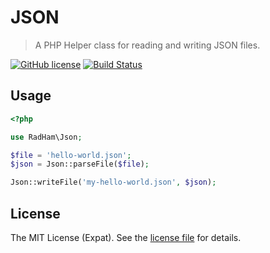 JSON
====
> A PHP Helper class for reading and writing JSON files.

[![GitHub license][LICENSE BADGE]][LICENSE PAGE] [![Build Status][BUILD BADGE]][BUILD PAGE]

Usage
-----

```php
<?php

use RadHam\Json;

$file = 'hello-world.json';
$json = Json::parseFile($file);

Json::writeFile('my-hello-world.json', $json);
```

License
-------
The MIT License (Expat). See the [license file](LICENSE) for details.

[BUILD BADGE]:https://travis-ci.org/radioactivehamster/json.svg?branch=master
[BUILD PAGE]: https://travis-ci.org/radioactivehamster/json
[LICENSE BADGE]: https://img.shields.io/github/license/radioactivehamster/json.svg
[LICENSE PAGE]: https://github.com/radioactivehamster/json/blob/master/LICENSE
